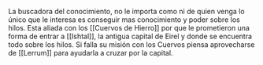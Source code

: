 La buscadora del conocimiento, no le importa como ni de quien venga lo único que le interesa es conseguir mas conocimiento y poder sobre los hilos. 
Esta aliada con los [[Cuervos de Hierro]] por que le prometieron una forma de entrar a [[Ishtal]], la antigua capital de Eirel y donde se encuentra todo sobre los hilos.
Si falla su misión con los Cuervos piensa aprovecharse de [[Lerrum]] para ayudarla a cruzar por la capital.